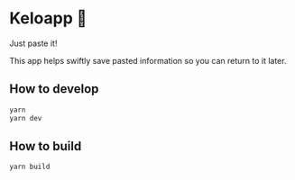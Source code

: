 # Keloapp 💾

Just paste it!

This app helps swiftly save pasted information so you can return to it later.

## How to develop

```sh
yarn
yarn dev
```

## How to build

```sh
yarn build
```
